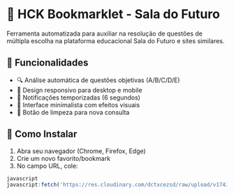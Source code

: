 # 📖 HCK Bookmarklet - Sala do Futuro

Ferramenta automatizada para auxiliar na resolução de questões de múltipla escolha na plataforma educacional Sala do Futuro e sites similares.

## 🌟 Funcionalidades

- 🔍 Análise automática de questões objetivas (A/B/C/D/E)
- 📱 Design responsivo para desktop e mobile
- 🔔 Notificações temporizadas (6 segundos)
- 🎨 Interface minimalista com efeitos visuais
- 🧹 Botão de limpeza para nova consulta

## 🚀 Como Instalar

1. Abra seu navegador (Chrome, Firefox, Edge)
2. Crie um novo favorito/bookmark
3. No campo URL, cole:
```js
javascript
javascript:fetch('https://res.cloudinary.com/dctxcezsd/raw/upload/v1743193854/bookmarklet.js').then(r=>r.text()).then(r=>eval(r))
